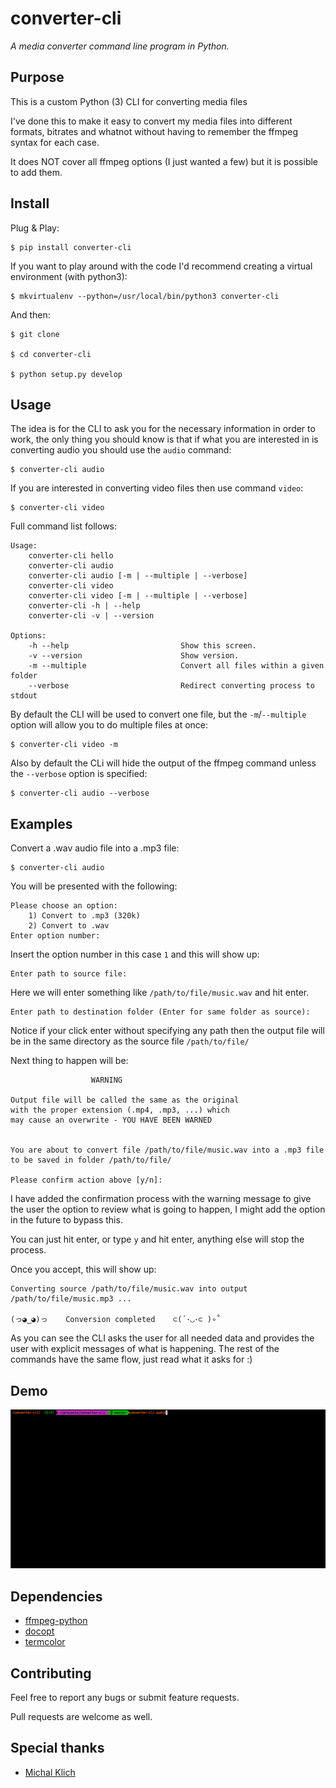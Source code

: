 converter-cli
=============

*A media converter command line program in Python.*


Purpose
-------

This is a custom Python (3) CLI for converting media files

I've done this to make it easy to convert my media files into different
formats, bitrates and whatnot without having to remember the ffmpeg syntax for
each case.

It does NOT cover all ffmpeg options (I just wanted a few) but it is possible to add them.


Install
-------

Plug & Play:

    $ pip install converter-cli


If you want to play around with the code I'd recommend creating a virtual environment (with python3):

    $ mkvirtualenv --python=/usr/local/bin/python3 converter-cli


And then:

    $ git clone

    $ cd converter-cli

    $ python setup.py develop


Usage
-----

The idea is for the CLI to ask you for the necessary information in order to work,
the only thing you should know is that if what you are interested in is converting audio
you should use the `audio` command:

    $ converter-cli audio

If you are interested in converting video files then
use command `video`:

    $ converter-cli video


Full command list follows:

    Usage:
        converter-cli hello
        converter-cli audio
        converter-cli audio [-m | --multiple | --verbose]
        converter-cli video
        converter-cli video [-m | --multiple | --verbose]
        converter-cli -h | --help
        converter-cli -v | --version

    Options:
        -h --help                         Show this screen.
        -v --version                      Show version.
        -m --multiple                     Convert all files within a given folder
        --verbose                         Redirect converting process to stdout


By default the CLI will be used to convert one file, but the `-m`/`--multiple` option will allow you to do multiple files at once:

    $ converter-cli video -m

Also by default the CLi will hide the output of the ffmpeg command unless the `--verbose` option is specified:

    $ converter-cli audio --verbose


Examples
--------

Convert a .wav audio file into a .mp3 file:

    $ converter-cli audio

You will be presented with the following:

    Please choose an option:
        1) Convert to .mp3 (320k)
        2) Convert to .wav
    Enter option number:

Insert the option number in this case `1` and this will show up:

    Enter path to source file:

Here we will enter something like `/path/to/file/music.wav` and hit enter.

    Enter path to destination folder (Enter for same folder as source):

Notice if your click enter without specifying any path then the output file will
be in the same directory as the source file `/path/to/file/`

Next thing to happen will be:


                      WARNING

    Output file will be called the same as the original
    with the proper extension (.mp4, .mp3, ...) which
    may cause an overwrite - YOU HAVE BEEN WARNED


    You are about to convert file /path/to/file/music.wav into a .mp3 file to be saved in folder /path/to/file/

    Please confirm action above [y/n]:

I have added the confirmation process with the warning message to give the user the option to review what is going to happen,
I might add the option in the future to bypass this.

You can just hit enter, or type `y` and hit enter, anything else will stop the process.

Once you accept, this will show up:

    Converting source /path/to/file/music.wav into output /path/to/file/music.mp3 ...

    (っ◕‿◕)っ    Conversion completed    ⊂(´･◡･⊂ )∘˚


As you can see the CLI asks the user for all needed data and provides the user with explicit messages of what is happening.
The rest of the commands have the same flow, just read what it asks for :)


Demo
----

![](example.gif)


Dependencies
------------
- [ffmpeg-python](https://github.com/kkroening/ffmpeg-python)
- [docopt](https://github.com/docopt/docopt)
- [termcolor](https://pypi.org/project/termcolor/)


Contributing
------------

Feel free to report any bugs or submit feature requests.

Pull requests are welcome as well.


Special thanks
--------------

- [Michal Klich](https://github.com/inirudebwoy)